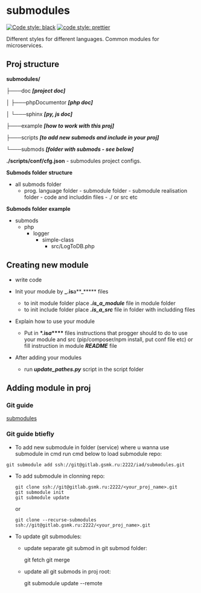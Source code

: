 # submodules

[![Code style: black](https://img.shields.io/badge/code%20style-black-000000.svg)](https://github.com/psf/black)
[![code style: prettier](https://img.shields.io/badge/code_style-prettier-ff69b4.svg?style=flat-square)](https://github.com/prettier/prettier)

Different styles for different languages.
Common modules for microservices.

## Proj structure

**submodules/**

├───doc **_[project doc]_**

│ ├───phpDocumentor **_[php doc]_**

│ └───sphinx **_[py, js doc]_**

├───example **_[how to work with this proj]_**

├───scripts **_[to add new submods and include in your proj]_**

└───submods **_[folder with submods - see below]_**

**./scripts/conf/cfg.json** - submodules project configs.

**Submods folder structure**

- all submods folder
  - prog. language folder - submodule folder - submodule realisation folder - code and includdin files - ./ or src etc

**Submods folder example**

- submods
  - php
    - logger
      - simple-class
        - src/LogToDB.php

## Creating new module

- write code
- Init your module by **\_.is**a**\_\*\*\*** files

  - to init module folder place **_.is_a_module_** file in module folder
  - to init include folder place **_.is_a_src_** file in folder with includding files

* Explain how to use your module

  - Put in **\*.is*a*\*\*\*\*** files instructions that progger should to do to use your module and src (pip/composer/npm install, put conf file etc) or fill instruction in module **_README_** file

* After adding your modules

  - run **_update_pathes.py_** script in the script folder

## Adding module in proj

### Git guide

[submodules](https://git-scm.com/book/ru/v2/%D0%98%D0%BD%D1%81%D1%82%D1%80%D1%83%D0%BC%D0%B5%D0%BD%D1%82%D1%8B-Git-%D0%9F%D0%BE%D0%B4%D0%BC%D0%BE%D0%B4%D1%83%D0%BB%D0%B8 "guide")

### Git guide btiefly

- To add new submodule in folder (service) where u wanna use submodule in cmd run cmd below to load submodule repo:

`git submodule add ssh://git@gitlab.gsmk.ru:2222/iad/submodules.git`

- To add submodule in clonning repo:

      git clone ssh://git@gitlab.gsmk.ru:2222/<your_proj_name>.git
      git submodule init
      git submodule update

  or

      git clone --recurse-submodules ssh://git@gitlab.gsmk.ru:2222/<your_proj_name>.git

- To update git submodules:

  - update separate git submod in git submod folder:

    git fetch
    git merge

  - update all git submods in proj root:

    git submodule update --remote
